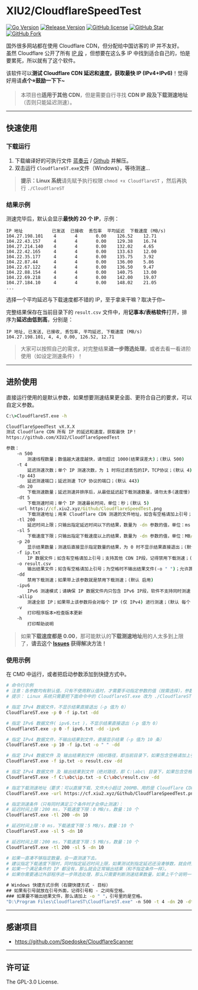 # XIU2/CloudflareSpeedTest

[![Go Version](https://img.shields.io/github/go-mod/go-version/XIU2/CloudflareSpeedTest.svg?style=flat-square&label=Go&color=00ADD8)](https://github.com/XIU2/CloudflareSpeedTest/blob/master/go.mod)
[![Release Version](https://img.shields.io/github/v/release/XIU2/CloudflareSpeedTest.svg?style=flat-square&label=Release&color=1784ff)](https://github.com/XIU2/CloudflareSpeedTest/releases/latest)
[![GitHub license](https://img.shields.io/github/license/XIU2/CloudflareSpeedTest.svg?style=flat-square&label=License&color=f38020)](https://github.com/XIU2/CloudflareSpeedTest/blob/master/LICENSE)
[![GitHub Star](https://img.shields.io/github/stars/XIU2/CloudflareSpeedTest.svg?style=flat-square&label=Star&color=f38020)](https://github.com/XIU2/CloudflareSpeedTest/stargazers)
[![GitHub Fork](https://img.shields.io/github/forks/XIU2/CloudflareSpeedTest.svg?style=flat-square&label=Fork&color=f38020)](https://github.com/XIU2/CloudflareSpeedTest/network/members)

国外很多网站都在使用 Cloudflare CDN，但分配给中国访客的 IP 并不友好。  
虽然 Cloudflare 公开了所有 [IP 段](https://www.cloudflare.com/ips/) ，但想要在这么多 IP 中找到适合自己的，怕是要累死，所以就有了这个软件。  

该软件可以**测试 Cloudflare CDN 延迟和速度，获取最快 IP (IPv4+IPv6)**！觉得好用请**点个⭐鼓励一下下~**  

> 本项目也**适用于其他 CDN**，但是需要自行寻找 **CDN IP 段及下载测速地址**（否则只能延迟测速）。

****
## 快速使用

### 下载运行

1. 下载编译好的可执行文件 [蓝奏云](https://xiu.lanzoux.com/b0742hkxe) / [Github](https://github.com/XIU2/CloudflareSpeedTest/releases) 并解压。  
2. 双击运行 `CloudflareST.exe`文件（Windows），等待测速...  

>  **提示：Linux 系统**请先赋予执行权限 `chmod +x CloudflareST` ，然后再执行 `./CloudflareST`   

### 结果示例

测速完毕后，默认会显示**最快的 20 个 IP**，示例：  

```
IP 地址           已发送  已接收  丢包率  平均延迟  下载速度 (MB/s)
104.27.198.101    4       4       0.00    126.52    12.71
104.22.43.157     4       4       0.00    129.38    16.74
104.27.214.140    4       4       0.00    132.02    4.65
104.22.42.165     4       4       0.00    133.63    12.00
104.22.35.177     4       4       0.00    135.75    3.92
104.22.87.44      4       4       0.00    136.00    5.86
104.22.67.122     4       4       0.00    136.50    9.47
104.22.88.154     4       4       0.00    140.75    13.00
104.22.69.218     4       4       0.00    142.00    19.07
104.27.184.10     4       4       0.00    148.02    21.05
...
```

选择一个平均延迟与下载速度都不错的 IP，至于拿来干嘛？取决于你~  

完整结果保存在当前目录下的 `result.csv` 文件中，用**记事本/表格软件**打开，排序为**延迟由低到高**，分别是：  

```
IP 地址, 已发送, 已接收, 丢包率, 平均延迟, 下载速度 (MB/s)
104.27.198.101, 4, 4, 0.00, 126.52, 12.71
```
> 大家可以按照自己的需求，对完整结果**进一步筛选处理**，或者去看一看进阶使用（如设定测速条件）！

****
## 进阶使用

直接运行使用的是默认参数，如果想要测速结果更全面、更符合自己的要求，可以自定义参数。  

``` cmd
C:\>CloudflareST.exe -h

CloudflareSpeedTest vX.X.X
测试 Cloudflare CDN 所有 IP 的延迟和速度，获取最快 IP！
https://github.com/XIU2/CloudflareSpeedTest

参数：
    -n 500
        测速线程数量；数值越大速度越快，请勿超过 1000(结果误差大)；(默认 500)
    -t 4
        延迟测速次数；单个 IP 测速次数，为 1 时将过滤丢包的IP，TCP协议；(默认 4)
    -tp 443
        延迟测速端口；延迟测速 TCP 协议的端口；(默认 443)
    -dn 20
        下载测速数量；延迟测速并排序后，从最低延迟起下载测速数量，请勿太多(速度慢)；(默认 20)
    -dt 5
        下载测速时间；单个 IP 测速最长时间，单位：秒；(默认 5)
    -url https://cf.xiu2.xyz/Github/CloudflareSpeedTest.png
        下载测速地址；用来 Cloudflare CDN 测速的文件地址，如含有空格请加上引号；
    -tl 200
        延迟时间上限；只输出指定延迟时间以下的结果，数量为 -dn 参数的值，单位：ms；
    -sl 5
        下载速度下限；只输出指定下载速度以上的结果，数量为 -dn 参数的值，单位：MB/s；
    -p 20
        显示结果数量；测速后直接显示指定数量的结果，为 0 时不显示结果直接退出；(默认 20)
    -f ip.txt
        IP 数据文件；如含有空格请加上引号；支持其他 CDN IP段，记得禁用下载测速；(默认 ip.txt)
    -o result.csv
        输出结果文件；如含有空格请加上引号；为空格时不输出结果文件(-o " ")；允许其他后缀；(默认 result.csv)
    -dd
        禁用下载测速；如果带上该参数就是禁用下载测速；(默认 启用)
    -ipv6
        IPv6 测速模式；请确保 IP 数据文件内只包含 IPv6 IP段，软件不支持同时测速 IPv4+IPv6；(默认 IPv4)
    -allip
        测速全部 IP；如果带上该参数将会对每个 IP (仅 IPv4) 进行测速；(默认 每个 IP 段随机测速一个 IP)
    -v
        打印程序版本+检查版本更新
    -h
        打印帮助说明
```

> 如果**下载速度都是 0.00**，那可能默认的**下载测速地址**用的人太多到上限了，**请去这个 [Issues](https://github.com/XIU2/CloudflareSpeedTest/issues/6) 获得解决方法！**  

### 使用示例

在 CMD 中运行，或者把启动参数添加到快捷方式中。  

``` bash
# 命令行示例
# 注意：各参数均有默认值，只有不使用默认值时，才需要手动指定参数的值（按需选择），参数不分前后顺序。  
# 提示： Linux 系统只需要把下面命令中的 CloudflareST.exe 改为 ./CloudflareST 即可。  

# 指定 IPv4 数据文件，不显示结果直接退出（-p 值为 0）
CloudflareST.exe -p 0 -f ip.txt -dd

# 指定 IPv6 数据文件( ipv6.txt )，不显示结果直接退出（-p 值为 0）
CloudflareST.exe -p 0 -f ipv6.txt -dd -ipv6

# 指定 IPv4 数据文件，不输出结果到文件，直接显示结果（-p 值为 10 条）
CloudflareST.exe -p 10 -f ip.txt -o " " -dd

# 指定 IPv4 数据文件 及 输出结果到文件（相对路径，即当前目录下，如果包含空格请加上引号）
CloudflareST.exe -f ip.txt -o result.csv -dd

# 指定 IPv4 数据文件 及 输出结果到文件（绝对路径，即 C:\abc\ 目录下，如果包含空格请加上引号）
CloudflareST.exe -f C:\abc\ip.txt -o C:\abc\result.csv -dd

# 指定下载测速地址（要求：可以直接下载、文件大小超过 200MB、用的是 Cloudflare CDN），如果包含空格请加上引号
CloudflareST.exe -url https://cf.xiu2.xyz/Github/CloudflareSpeedTest.png

# 指定测速条件（只有同时满足三个条件时才会停止测速）：
# 延迟时间上限：200 ms，下载速度下限：0 MB/s，数量：10 个
CloudflareST.exe -tl 200 -dn 10

# 延迟时间上限：0 ms，下载速度下限：5 MB/s，数量：10 个
CloudflareST.exe -sl 5 -dn 10

# 延迟时间上限：200 ms，下载速度下限：5 MB/s，数量：10 个
CloudflareST.exe -tl 200 -sl 5 -dn 10

# 如果一直凑不够指定数量，会一直测速下去。  
# 建议指定下载速度下限时，同时指定延迟时间上限，如果测试到指定延迟还没凑够数，就会终止测速。
# 如果一个满足条件的 IP 都没有，那么就会正常输出结果（和不指定条件一样）。
# 如果你需要通过外部程序进一步筛选处理，那么只需要判断测速结果数量，如果上千个说明一个满足条件的 IP 都没有。
```

``` cmd
# Windows 快捷方式示例（右键快捷方式 - 目标）
## 如果有引号就放在引号外面，记得引号和 - 之间有空格。
### 如果要不输出结果文件，那么请加上 -o " "，引号里的是空格。
"D:\Program Files\CloudflareST\CloudflareST.exe" -n 500 -t 4 -dn 20 -dt 5
```

****
## 感谢项目
* https://github.com/Spedoske/CloudflareScanner

****
## 许可证
The GPL-3.0 License.

